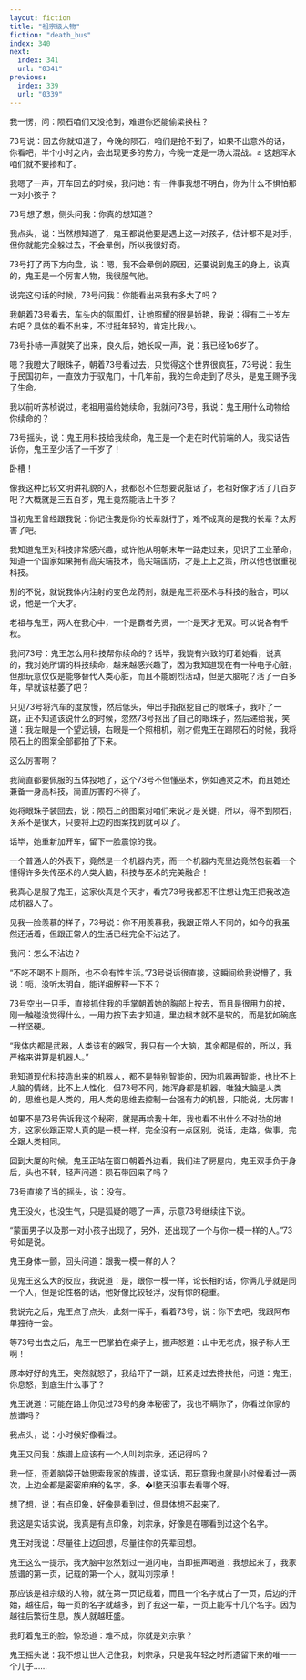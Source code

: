 ```yaml
---
layout: fiction
title: "祖宗级人物"
fiction: "death_bus"
index: 340
next:
  index: 341
  url: "0341"
previous:
  index: 339
  url: "0339"
---
```

我一愣，问：陨石咱们又没抢到，难道你还能偷梁换柱？

73号说：回去你就知道了，今晚的陨石，咱们是抢不到了，如果不出意外的话，你看吧，半个小时之内，会出现更多的势力，今晚一定是一场大混战。≥  这趟浑水咱们就不要掺和了。

我嗯了一声，开车回去的时候，我问她：有一件事我想不明白，你为什么不惧怕那一对小孩子？

73号想了想，侧头问我：你真的想知道？

我点头，说：当然想知道了，鬼王都说他要是遇上这一对孩子，估计都不是对手，但你就能完全躲过去，不会晕倒，所以我很好奇。

73号打了两下方向盘，说：嗯，我不会晕倒的原因，还要说到鬼王的身上，说真的，鬼王是一个厉害人物，我很服气他。

说完这句话的时候，73号问我：你能看出来我有多大了吗？

我朝着73号看去，车头内的氛围灯，让她照耀的很是娇艳，我说：得有二十岁左右吧？具体的看不出来，不过挺年轻的，肯定比我小。

73号扑哧一声就笑了出来，良久后，她长叹一声，说：我已经1o6岁了。

嗯？我瞪大了眼珠子，朝着73号看过去，只觉得这个世界很疯狂，73号说：我生于民国初年，一直效力于驭鬼门，十几年前，我的生命走到了尽头，是鬼王赐予我了生命。

我以前听苏桢说过，老祖用猫给她续命，我就问73号，我说：鬼王用什么动物给你续命的？

73号摇头，说：鬼王用科技给我续命，鬼王是一个走在时代前端的人，我实话告诉你，鬼王至少活了一千岁了！

卧槽！

像我这种比较文明讲礼貌的人，我都忍不住想要说脏话了，老祖好像才活了几百岁吧？大概就是三五百岁，鬼王竟然能活上千岁？

当初鬼王曾经跟我说：你记住我是你的长辈就行了，难不成真的是我的长辈？太厉害了吧。

我知道鬼王对科技非常感兴趣，或许他从明朝末年一路走过来，见识了工业革命，知道一个国家如果拥有高尖端技术，高尖端国防，才是上上之策，所以他也很重视科技。

别的不说，就说我体内注射的变色龙药剂，就是鬼王将巫术与科技的融合，可以说，他是一个天才。

老祖与鬼王，两人在我心中，一个是霸者先贤，一个是天才无双。可以说各有千秋。

我问73号：鬼王怎么用科技帮你续命的？话毕，我饶有兴致的盯着她看，说真的，我对她所谓的科技续命，越来越感兴趣了，因为我知道现在有一种电子心脏，但那玩意仅仅是能够替代人类心脏，而且不能剧烈活动，但是大脑呢？活了一百多年，早就该枯萎了吧？

只见73号将汽车的度放慢，然后低头，伸出手指抠挖自己的眼珠子，我吓了一跳，正不知道该说什么的时候，忽然73号抠出了自己的眼珠子，然后递给我，笑道：我左眼是一个望远镜，右眼是一个照相机，刚才假鬼王在踢陨石的时候，我将陨石上的图案全部都拍了下来。

这么厉害啊？

我简直都要佩服的五体投地了，这个73号不但懂巫术，例如通灵之术，而且她还兼备一身高科技，简直厉害的不得了。

她将眼珠子装回去，说：陨石上的图案对咱们来说才是关键，所以，得不到陨石，关系不是很大，只要将上边的图案找到就可以了。

话毕，她重新加开车，留下一脸震惊的我。

一个普通人的外表下，竟然是一个机器内壳，而一个机器内壳里边竟然包装着一个懂得许多失传巫术的人类大脑，科技与巫术的完美融合！

我真心是服了鬼王，这家伙真是个天才，看完73号我都忍不住想让鬼王把我改造成机器人了。

见我一脸羡慕的样子，73号说：你不用羡慕我，我跟正常人不同的，如今的我虽然还活着，但跟正常人的生活已经完全不沾边了。

我问：怎么不沾边？

“不吃不喝不上厕所，也不会有性生活。”73号说话很直接，这瞬间给我说懵了，我说：呃，没听太明白，能详细解释一下不？

73号空出一只手，直接抓住我的手掌朝着她的胸部上按去，而且是很用力的按，刚一触碰没觉得什么，一用力按下去才知道，里边根本就不是软的，而是犹如碗底一样坚硬。

“我体内都是武器，人类该有的器官，我只有一个大脑，其余都是假的，所以，我严格来讲算是机器人。”

我知道现代科技造出来的机器人，都不是特别智能的，因为机器再智能，也比不上人脑的情绪，比不上人性化，但73号不同，她浑身都是机器，唯独大脑是人类的，思维也是人类的，用人类的思维去控制一台强有力的机器，只能说，太厉害！

如果不是73号告诉我这个秘密，就是再给我十年，我也看不出什么不对劲的地方，这家伙跟正常人真的是一模一样，完全没有一点区别，说话，走路，做事，完全跟人类相同。

回到大厦的时候，鬼王正站在窗口朝着外边看，我们进了房屋内，鬼王双手负于身后，头也不转，轻声问道：陨石带回来了吗？

73号直接了当的摇头，说：没有。

鬼王没火，也没生气，只是狐疑的嗯了一声，示意73号继续往下说。

“蒙面男子以及那一对小孩子出现了，另外，还出现了一个与你一模一样的人。”73号如是说。

鬼王身体一颤，回头问道：跟我一模一样的人？

见鬼王这么大的反应，我说道：是，跟你一模一样，论长相的话，你俩几乎就是同一个人，但是论性格的话，他好像比较轻浮，没有你的稳重。

我说完之后，鬼王点了点头，此刻一挥手，看着73号，说：你下去吧，我跟阿布单独待一会。

等73号出去之后，鬼王一巴掌拍在桌子上，振声怒道：山中无老虎，猴子称大王啊！

原本好好的鬼王，突然就怒了，我给吓了一跳，赶紧走过去搀扶他，问道：鬼王，你息怒，到底生什么事了？

鬼王说道：可能在路上你见过73号的身体秘密了，我也不瞒你了，你看过你家的族谱吗？

我点头，说：小时候好像看过。

鬼王又问我：族谱上应该有一个人叫刘宗承，还记得吗？

我一怔，歪着脑袋开始思索我家的族谱，说实话，那玩意我也就是小时候看过一两次，上边全都是密密麻麻的名字，多。�l整天没事去看哪个呀。

想了想，说：有点印象，好像是看到过，但具体想不起来了。

我这是实话实说，我真是有点印象，刘宗承，好像是在哪看到过这个名字。

鬼王对我说：尽量往上边回想，尽量往你的先辈回想。

鬼王这么一提示，我大脑中忽然划过一道闪电，当即振声喝道：我想起来了，我家族谱的第一页，记载的第一个人，就叫刘宗承！

那应该是祖宗级的人物，就在第一页记载着，而且一个名字就占了一页，后边的开始，越往后，每一页的名字就越多，到了我这一辈，一页上能写十几个名字。因为越往后繁衍生息，族人就越旺盛。

我盯着鬼王的脸，惊恐道：难不成，你就是刘宗承？

鬼王摇头说：我不想让世人记住我，刘宗承，只是我年轻之时所遗留下来的唯一一个儿子……
